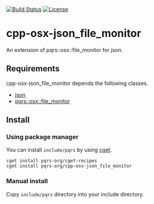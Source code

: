 [![Build Status](https://github.com/pqrs-org/cpp-osx-json_file_monitor/workflows/CI/badge.svg)](https://github.com/pqrs-org/cpp-osx-json_file_monitor/actions)
[![License](https://img.shields.io/badge/license-Boost%20Software%20License-blue.svg)](https://github.com/pqrs-org/cpp-osx-json_file_monitor/blob/master/LICENSE.md)

# cpp-osx-json_file_monitor

An extension of pqrs::osx::file_monitor for json.

## Requirements

cpp-osx-json_file_monitor depends the following classes.

- [json](https://github.com/nlohmann/json)
- [pqrs::osx::file_monitor](https://github.com/pqrs-org/cpp-osx-file_monitor)

## Install

### Using package manager

You can install `include/pqrs` by using [cget](https://github.com/pfultz2/cget).

```shell
cget install pqrs-org/cget-recipes
cget install pqrs-org/cpp-osx-json_file_monitor
```

### Manual install

Copy `include/pqrs` directory into your include directory.
